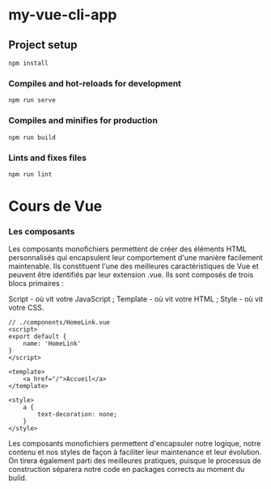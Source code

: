 # my-vue-cli-app

## Project setup
```
npm install
```

### Compiles and hot-reloads for development
```
npm run serve
```

### Compiles and minifies for production
```
npm run build
```

### Lints and fixes files
```
npm run lint
```

# Cours de Vue

### Les composants

Les composants monofichiers  permettent de créer des éléments HTML personnalisés qui encapsulent leur comportement d'une manière facilement maintenable. Ils constituent l'une des meilleures caractéristiques de Vue et peuvent être identifiés par leur extension .vue. Ils sont composés de trois blocs primaires :

Script - où vit votre JavaScript ;
Template - où vit votre HTML ;
Style - où vit votre CSS.

```
// ./components/HomeLink.vue
<script>
export default {
	name: 'HomeLink'
}
</script>

<template>
	<a href="/">Accueil</a> 
</template>

<style>
	a {
		text-decoration: none;
	}
</style>
```

Les composants monofichiers permettent d'encapsuler notre logique, notre contenu et nos styles de façon à faciliter leur maintenance et leur évolution. On tirera également parti des meilleures pratiques, puisque le processus de construction séparera notre code en packages corrects au moment du build.
